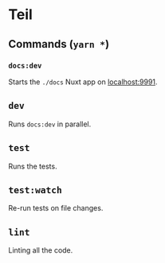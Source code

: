 # Teil

## Commands (`yarn *`)

### `docs:dev`

Starts the `./docs` Nuxt app on [localhost:9991](http://localhost:9991).

## `dev`

Runs `docs:dev` in parallel.

## `test`

Runs the tests.

## `test:watch`

Re-run tests on file changes.

## `lint`

Linting all the code.
